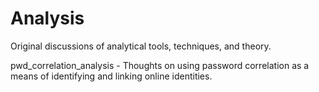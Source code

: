 # Analysis
Original discussions of analytical tools, techniques, and theory.

pwd_correlation_analysis - Thoughts on using password correlation as a means of identifying and linking online identities.
